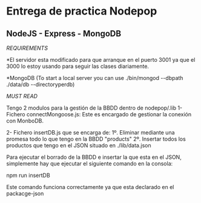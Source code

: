 # Entrega de practica Nodepop

## NodeJS - Express - MongoDB

*REQUIREMENTS*

*El servidor esta modificado para que arranque en el puerto 3001 ya que el 3000 lo estoy usando para seguir las clases diariamente.

*MongoDB (To start a local server you can use ./bin/mongod --dbpath ./data/db --directoryperdb)


*MUST READ*

Tengo 2 modulos para la gestión de la BBDD dentro de nodepop/.lib
1- Fichero connectMongoose.js: Este es encargado de gestionar la conexión con MonboDB.

2- Fichero insertDB.js que se encarga de: 
    1º. Eliminar mediante una promesa todo lo que tengo en la BBDD "products"
    2º. Insertar todos los productos que tengo en el JSON situado en ./lib/data.json


Para ejecutar el borrado de la BBDD e insertar la que esta en el JSON, simplemente hay que ejecutar el siguiente comando en la consola:

npm run insertDB

Este comando funciona correctamente ya que esta declarado en el packacge-json
